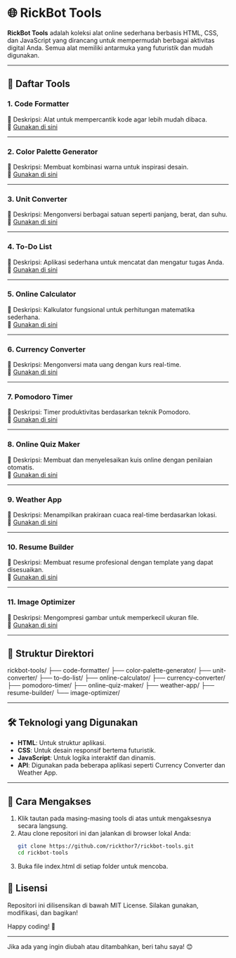 # 🌐 RickBot Tools

**RickBot Tools** adalah koleksi alat online sederhana berbasis HTML, CSS, dan JavaScript yang dirancang untuk mempermudah berbagai aktivitas digital Anda. Semua alat memiliki antarmuka yang futuristik dan mudah digunakan.

---

## 📜 Daftar Tools

### 1. **Code Formatter**
🔹 Deskripsi: Alat untuk mempercantik kode agar lebih mudah dibaca.  
🔗 [Gunakan di sini](https://rickthor7.github.io/rickbot-tools/code-formatter/)

---

### 2. **Color Palette Generator**
🔹 Deskripsi: Membuat kombinasi warna untuk inspirasi desain.  
🔗 [Gunakan di sini](https://rickthor7.github.io/rickbot-tools/color-palette-generator/)

---

### 3. **Unit Converter**
🔹 Deskripsi: Mengonversi berbagai satuan seperti panjang, berat, dan suhu.  
🔗 [Gunakan di sini](https://rickthor7.github.io/rickbot-tools/unit-converter/)

---

### 4. **To-Do List**
🔹 Deskripsi: Aplikasi sederhana untuk mencatat dan mengatur tugas Anda.  
🔗 [Gunakan di sini](https://rickthor7.github.io/rickbot-tools/to-do-list/)

---

### 5. **Online Calculator**
🔹 Deskripsi: Kalkulator fungsional untuk perhitungan matematika sederhana.  
🔗 [Gunakan di sini](https://rickthor7.github.io/rickbot-tools/online-calculator/)

---

### 6. **Currency Converter**
🔹 Deskripsi: Mengonversi mata uang dengan kurs real-time.  
🔗 [Gunakan di sini](https://rickthor7.github.io/rickbot-tools/currency-converter/)

---

### 7. **Pomodoro Timer**
🔹 Deskripsi: Timer produktivitas berdasarkan teknik Pomodoro.  
🔗 [Gunakan di sini](https://rickthor7.github.io/rickbot-tools/pomodoro-timer/)

---

### 8. **Online Quiz Maker**
🔹 Deskripsi: Membuat dan menyelesaikan kuis online dengan penilaian otomatis.  
🔗 [Gunakan di sini](https://rickthor7.github.io/rickbot-tools/quiz-maker/)

---

### 9. **Weather App**
🔹 Deskripsi: Menampilkan prakiraan cuaca real-time berdasarkan lokasi.  
🔗 [Gunakan di sini](https://rickthor7.github.io/rickbot-tools/weather-app/)

---

### 10. **Resume Builder**
🔹 Deskripsi: Membuat resume profesional dengan template yang dapat disesuaikan.  
🔗 [Gunakan di sini](https://rickthor7.github.io/rickbot-tools/resume-builder/)

---

### 11. **Image Optimizer**
🔹 Deskripsi: Mengompresi gambar untuk memperkecil ukuran file.  
🔗 [Gunakan di sini](https://rickthor7.github.io/rickbot-tools/image-optimizer/)

---

## 📂 Struktur Direktori
rickbot-tools/
├── code-formatter/
├── color-palette-generator/
├── unit-converter/ 
├── to-do-list/ 
├── online-calculator/ 
├── currency-converter/
├── pomodoro-timer/ 
├── online-quiz-maker/ 
├── weather-app/ 
├── resume-builder/ 
└── image-optimizer/


---

## 🛠 Teknologi yang Digunakan

- **HTML**: Untuk struktur aplikasi.  
- **CSS**: Untuk desain responsif bertema futuristik.  
- **JavaScript**: Untuk logika interaktif dan dinamis.  
- **API**: Digunakan pada beberapa aplikasi seperti Currency Converter dan Weather App.

---

## 🚀 Cara Mengakses

1. Klik tautan pada masing-masing tools di atas untuk mengaksesnya secara langsung.  
2. Atau clone repositori ini dan jalankan di browser lokal Anda:
   ```bash
   git clone https://github.com/rickthor7/rickbot-tools.git
   cd rickbot-tools
3. Buka file index.html di setiap folder untuk mencoba.

## 📄 Lisensi
Repositori ini dilisensikan di bawah MIT License. Silakan gunakan, modifikasi, dan bagikan!

Happy coding! 🎉

---

Jika ada yang ingin diubah atau ditambahkan, beri tahu saya! 😊

